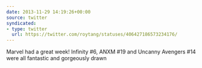 ```yaml
---
date: 2013-11-29 14:19:26+00:00
source: twitter
syndicated:
- type: twitter
  url: https://twitter.com/roytang/statuses/406427186573234176/
---
```


Marvel had a great week! Infinity #6, ANXM #19 and Uncanny Avengers #14 were all fantastic and gorgeously drawn